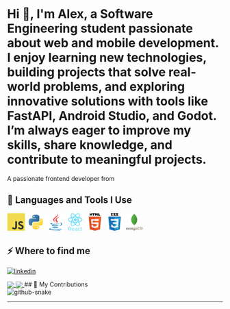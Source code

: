 <h1>Hi 👋, I'm Alex, a Software Engineering student passionate about web and mobile development. I enjoy learning new technologies, building projects that solve real-world problems, and exploring innovative solutions with tools like FastAPI, Android Studio, and Godot. I’m always eager to improve my skills, share knowledge, and contribute to meaningful projects.</h1>
<p>A passionate frontend developer from </p>
<h2>🚀 Languages and Tools I Use</h2>
<p><a target="_blank" href="https://raw.githubusercontent.com/devicons/devicon/master/icons/javascript/javascript-original.svg" style="display: inline-block;"><img src="https://raw.githubusercontent.com/devicons/devicon/master/icons/javascript/javascript-original.svg" alt="javascript" width="42" height="42" /></a>
<a target="_blank" href="https://raw.githubusercontent.com/devicons/devicon/master/icons/python/python-original.svg" style="display: inline-block;"><img src="https://raw.githubusercontent.com/devicons/devicon/master/icons/python/python-original.svg" alt="python" width="42" height="42" /></a>
<a target="_blank" href="https://raw.githubusercontent.com/devicons/devicon/master/icons/java/java-original.svg" style="display: inline-block;"><img src="https://raw.githubusercontent.com/devicons/devicon/master/icons/java/java-original.svg" alt="java" width="42" height="42" /></a>
<a target="_blank" href="https://raw.githubusercontent.com/devicons/devicon/master/icons/react/react-original-wordmark.svg" style="display: inline-block;"><img src="https://raw.githubusercontent.com/devicons/devicon/master/icons/react/react-original-wordmark.svg" alt="react" width="42" height="42" /></a>
<a target="_blank" href="https://raw.githubusercontent.com/devicons/devicon/master/icons/html5/html5-original-wordmark.svg" style="display: inline-block;"><img src="https://raw.githubusercontent.com/devicons/devicon/master/icons/html5/html5-original-wordmark.svg" alt="html5" width="42" height="42" /></a>
<a target="_blank" href="https://raw.githubusercontent.com/devicons/devicon/master/icons/css3/css3-original-wordmark.svg" style="display: inline-block;"><img src="https://raw.githubusercontent.com/devicons/devicon/master/icons/css3/css3-original-wordmark.svg" alt="css3" width="42" height="42" /></a>
<a target="_blank" href="https://raw.githubusercontent.com/devicons/devicon/master/icons/mongodb/mongodb-original-wordmark.svg" style="display: inline-block;"><img src="https://raw.githubusercontent.com/devicons/devicon/master/icons/mongodb/mongodb-original-wordmark.svg" alt="mongodb" width="42" height="42" /></a></p>
<h2>⚡️ Where to find me</h2>
<p><a target="_blank" href="https://www.linkedin.com/in/alex-armando-titua%C3%B1a-ushi%C3%B1a-ab4a43367/" style="display: inline-block;"><img src="https://img.shields.io/badge/linkedin-logo?style=for-the-badge&logo=linkedin&logoColor=white&color=%230a77b6" alt="linkedin" /></a></p>
<a href="https://github.com/anuraghazra/github-readme-stats">
  <img height=200 align="center" src="https://github-readme-stats.vercel.app/api?username=aatituanau" />
</a>
<a href="https://github.com/anuraghazra/convoychat">
  <img height=200 align="center" src="https://github-readme-stats.vercel.app/api/top-langs?username=aatituanau&layout=compact&langs_count=8&card_width=320" />
</a>
## 🐍 My Contributions

<div align="centro">
  <imagen>
    <source media="(prefiere esquema de color: oscuro)" srcset="https://raw.githubusercontent.com/{aatituanau}/{aatituanau}/output/github-contribution-grid-snake-dark.svg" />
    <source media="(prefiere esquema de color: luz)" srcset="https://raw.githubusercontent.com/{aatituanau}/{aatituanau}/output/github-contribution-grid-snake.svg" />
    <img alt="github-snake" src="https://raw.githubusercontent.com/{aatituanau}/{aatituanau}/output/github-contribution-grid-snake.svg" />
  </imagen>
</div>

<hr>
